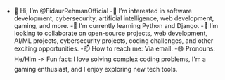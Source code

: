 - 👋 Hi, I’m @FidaurRehmanOfficial
-👀 I’m interested in software development, cybersecurity, artificial intelligence, web development, gaming, and more.
-🌱 I’m currently learning Python and Django.
-💞️ I’m looking to collaborate on open-source projects, web development, AI/ML projects, cybersecurity projects, coding challenges, and other exciting opportunities.
-📫 How to reach me: Via email.
-😄 Pronouns: He/Him
-⚡ Fun fact: I love solving complex coding problems, I'm a gaming enthusiast, and I enjoy exploring new tech tools.

<!---
FidaurRehmanOfficial/FidaurRehmanOfficial is a ✨ special ✨ repository because its `README.md` (this file) appears on your GitHub profile.
You can click the Preview link to take a look at your changes.
--->

